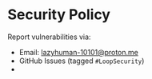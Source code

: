 # Security Policy  
Report vulnerabilities via:  
- Email: lazyhuman-10101@proton.me  
- GitHub Issues (tagged `#LoopSecurity`)
- 
